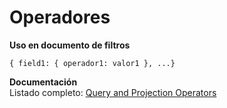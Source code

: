 # Operadores

**Uso en documento de filtros**   
```mongo
{ field1: { operador1: valor1 }, ...}
```

**Documentación**   
Listado completo: [Query and Projection Operators](https://docs.mongodb.com/manual/reference/operator/query/)